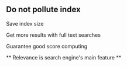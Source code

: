 ## Do not pollute index

Save index size <!-- .element: class="fragment" data-fragment-index="1" -->

Get more results with full text searches <!-- .element: class="fragment" data-fragment-index="2" -->

Guarantee good score computing <!-- .element: class="fragment" data-fragment-index="3" -->

** Relevance is search engine's main feature ** <!-- .element: class="fragment" data-fragment-index="4" -->